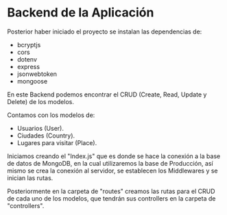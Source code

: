 # Backend de la Aplicación

Posterior haber iniciado el proyecto se instalan las dependencias de:
* bcryptjs
* cors
* dotenv
* express
* jsonwebtoken
* mongoose

En este Backend podemos encontrar el CRUD (Create, Read, Update y Delete) de los modelos.

Contamos con los modelos de:
* Usuarios (User).
* Ciudades (Country).
* Lugares para visitar (Place).

Iniciamos creando el "Index.js" que es donde se hace la conexión a la base de datos de MongoDB, en la cual utilizaremos la base de Producción, así mismo se crea la conexión al servidor, se establecen los Middlewares y se inician las rutas. 

Posteriormente en la carpeta de "routes" creamos las rutas para el CRUD de cada uno de los modelos, que tendrán sus controllers en la carpeta de "controllers".

